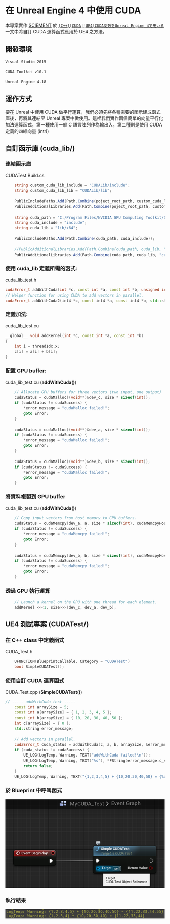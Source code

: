 # 在 Unreal Engine 4 中使用 CUDA

本專案實作 [SCIEMENT](http://www.sciement.com/tech-blog/author/sciement/) 於 [`[C++][CUDA][UE4]CUDA関数をUnreal Engine 4で用いる`](http://www.sciement.com/tech-blog/c/cuda_in_ue4/) 一文中將自訂 CUDA 運算函式應用於 UE4 之方法。

## 開發環境

    Visual Studio 2015

    CUDA Toolkit v10.1

    Unreal Engine 4.18


## 運作方式
要在 Unreal 中使用 CUDA 做平行運算，我們必須先將各種需要的函示建成函式庫後，再將其連結至 Unreal 專案中做使用。這裡我們實作兩個簡單的向量平行化加法運算函式，第一種使用一般 C 語言陣列作為輸出入，第二種則是使用 CUDA 定義的四維向量 (int4)

## 自訂函示庫 (cuda_lib/)

### 連結函示庫
CUDATest.Build.cs
```C#
    string custom_cuda_lib_include = "CUDALib/include";
    string custom_cuda_lib_lib = "CUDALib/lib";

    PublicIncludePaths.Add(Path.Combine(poject_root_path, custom_cuda_lib_include));
    PublicAdditionalLibraries.Add(Path.Combine(poject_root_path, custom_cuda_lib_lib, "cuda_lib.lib"));

    string cuda_path = "C:/Program Files/NVIDIA GPU Computing Toolkit/CUDA/v10.2/";
    string cuda_include = "include";
    string cuda_lib = "lib/x64";

    PublicIncludePaths.Add(Path.Combine(cuda_path, cuda_include));

    //PublicAdditionalLibraries.Add(Path.Combine(cuda_path, cuda_lib, "cudart.lib"));
    PublicAdditionalLibraries.Add(Path.Combine(cuda_path, cuda_lib, "cudart_static.lib"));
```

### 使用 cuda_lib 定義所需的函式:

cuda_lib_test.h
```cpp
cudaError_t addWithCuda(int *c, const int *a, const int *b, unsigned int size, std::string *error_message);
// Helper function for using CUDA to add vectors in parallel.
cudaError_t addWithCuda2(int4 *c, const int4 *a, const int4 *b, std::string* error_message);
```

### 定義加法:

cuda_lib_test.cu

```cpp
__global__ void addKernel(int *c, const int *a, const int *b)
{
    int i = threadIdx.x;
    c[i] = a[i] + b[i];
}
```

### 配置 GPU buffer:

cuda_lib_test.cu (**addWithCuda()**)
```cpp
    // Allocate GPU buffers for three vectors (two input, one output)    .
    cudaStatus = cudaMalloc((void**)&dev_c, size * sizeof(int));
    if (cudaStatus != cudaSuccess) {
		*error_message = "cudaMalloc failed!";
        goto Error;
    }

    cudaStatus = cudaMalloc((void**)&dev_a, size * sizeof(int));
    if (cudaStatus != cudaSuccess) {
		*error_message = "cudaMalloc failed!";
        goto Error;
    }

    cudaStatus = cudaMalloc((void**)&dev_b, size * sizeof(int));
    if (cudaStatus != cudaSuccess) {
		*error_message = "cudaMalloc failed!";
        goto Error;
    }
```

### 將資料複製到 GPU buffer
cuda_lib_test.cu (**addWithCuda()**)
```cpp
    // Copy input vectors from host memory to GPU buffers.
    cudaStatus = cudaMemcpy(dev_a, a, size * sizeof(int), cudaMemcpyHostToDevice);
    if (cudaStatus != cudaSuccess) {
		*error_message = "cudaMemcpy failed!";
        goto Error;
    }

    cudaStatus = cudaMemcpy(dev_b, b, size * sizeof(int), cudaMemcpyHostToDevice);
    if (cudaStatus != cudaSuccess) {
		*error_message = "cudaMemcpy failed!";
        goto Error;
    }
```
### 透過 GPU 執行運算
```cpp
    // Launch a kernel on the GPU with one thread for each element.
    addKernel <<<1, size>>>(dev_c, dev_a, dev_b);
```

## UE4 測試專案 (CUDATest/)
### 在 C++ class 中定義函式
CUDA_Test.h
```cpp
    UFUNCTION(BlueprintCallable, Category = "CUDATest")
	bool SimpleCUDATest();
```
### 使用自訂 CUDA 運算函式
CUDA_Test.cpp (**SimpleCUDATest()**)
```cpp
// ----- addWithCuda test -----
	const int arraySize = 5;
	const int a[arraySize] = { 1, 2, 3, 4, 5 };
	const int b[arraySize] = { 10, 20, 30, 40, 50 };
	int c[arraySize] = { 0 };
	std::string error_message;

	// Add vectors in parallel.
	cudaError_t cuda_status = addWithCuda(c, a, b, arraySize, &error_message);
	if (cuda_status != cudaSuccess) {
		UE_LOG(LogTemp, Warning, TEXT("addWithCuda failed!\n"));
		UE_LOG(LogTemp, Warning, TEXT("%s"), *FString(error_message.c_str()));
		return false;
	}
	UE_LOG(LogTemp, Warning, TEXT("{1,2,3,4,5} + {10,20,30,40,50} = {%d,%d,%d,%d,%d}"), c[0], c[1], c[2], c[3], c[4]);
```

### 於 Blueprint 中呼叫函式
![](Docs/blueprint.png)

### 執行結果
![](Docs/outputlog.png)
